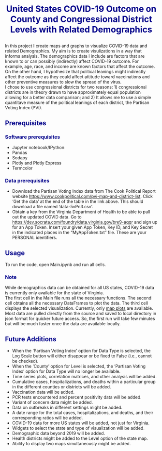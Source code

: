 # **<font color = 'DarkBlue'> <p align="center"> United States COVID-19 Outcome on County and Congressional District Levels with Related Demographics</p> </font>** 
In this project I create maps and graphs to visualize COVID-19 data and related Demographics. My aim is to create visulizations in a way that informs analysis. The demographics data I include are factors that are known to or can possibly (indirectly) affect COVID-19 outcome. For example, age, race, and income are known factors that affect the outcome. On the other hand, I hypothesize that political leanings might indirectly affect the outcome as they could affect attitude toward vaccinations and other preventive measures to slow the spread of the virus.<br>
I chose to use congressional districts for two reasons: 1) congressional districts are in theory drawn to have approximately equal population allowing for a better data comparison; and 2) It allows me to use a simple quantitave measure of the political leanings of each district, the Partisan Voting Index (PVI).<br>
## **<font color = 'DarkBlue'> Prerequisites </font>**
### **<font color = 'DarkBlue'> Software prerequisites </font>**
* Jupyter notebook/IPython
* Pandas
* Sodapy
* Plotly and Plotly Express
* Termcolor
### **<font color = 'DarkBlue'> Data prerequisites </font>**
- Download the Partisan Voting Index data from The Cook Political Report website https://www.cookpolitical.com/pvi-map-and-district-list. Click ‘Get the data’ at the end of the table in the link above. This should download a file named ‘data-5vPn3.csv’.
- Obtain a key from the Virginia Department of Health to be able to pull out the updated COVID data. Go to https://dev.socrata.com/foundry/data.virginia.gov/bre9-aqqr and sign up for an App Token. Insert your given App Token, Key ID, and Key Secret in the indicated places in the “MyAppToken.txt” file. These are your PERSONAL identifiers.
## **<font color = 'DarkBlue'> Usage </font>**
To run the code, open Main.ipynb and run all cells. 
### **<font color = 'DarkBlue'> Note </font>**
While demographics data can be obtained for all US states, COVID-19 data is currently only available for the state of Virginia. <br> The first cell in the Main file runs all the necessary functions. The second cell obtains all the necessary DataFrames to plot the data. The third cell displays the selected visualization. Currently, only [map plots](Widgets.md) are available.<br>
Most data are pulled directly from the source and saved to local directory in json format for quicker future access. So, the first run will take few minutes but will be much faster once the data are available locally.

## **<font color = 'DarkBlue'> Future Additions </font>**
* When the ‘Partisan Voting Index’ option for Data Type is selected, the Log Scale button will either disappear or be fixed to False (i.e., cannot be checked).
* When the ‘County’ option for Level is selected, the ‘Partisan Voting Index’ option for Data Type will no longer be available.
* Time series plots, correlation matrices, and other analysis will be added.
* Cumulative cases, hospitalizations, and deaths within a particular group in the different counties or districts will be added.
* Vaccination data will be added.
* PCR tests encountered and percent positivity data will be added.
* Variant of concern data might be added.
* Data on outbreaks in different settings might be added.
* A date range for the total cases, hospitalizations, and deaths, and their corresponding ratios will be added.
* COVID-19 data for more US states will be added, not just for Virginia.
* Widgets to select the state and type of visualization will be added.
* Demographic data beyond 2019 will be added.
* Health districts might be added to the Level option of the state map.
* Ability to display two maps simultaneously might be added.


